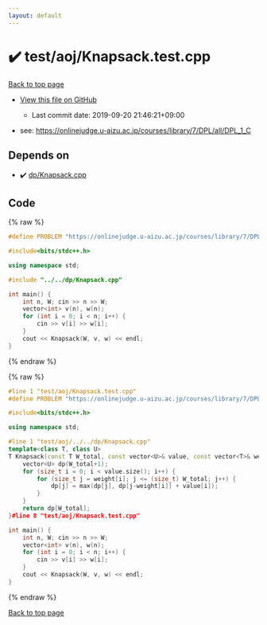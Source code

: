 ```yaml
---
layout: default
---
```


<!-- mathjax config similar to math.stackexchange -->
<script type="text/javascript" async
  src="https://cdnjs.cloudflare.com/ajax/libs/mathjax/2.7.5/MathJax.js?config=TeX-MML-AM_CHTML">
</script>
<script type="text/x-mathjax-config">
  MathJax.Hub.Config({
    TeX: { equationNumbers: { autoNumber: "AMS" }},
    tex2jax: {
      inlineMath: [ ['$','$'] ],
      processEscapes: true
    },
    "HTML-CSS": { matchFontHeight: false },
    displayAlign: "left",
    displayIndent: "2em"
  });
</script>

<script type="text/javascript" src="https://cdnjs.cloudflare.com/ajax/libs/jquery/3.4.1/jquery.min.js"></script>
<script src="https://cdn.jsdelivr.net/npm/jquery-balloon-js@1.1.2/jquery.balloon.min.js" integrity="sha256-ZEYs9VrgAeNuPvs15E39OsyOJaIkXEEt10fzxJ20+2I=" crossorigin="anonymous"></script>
<script type="text/javascript" src="../../../assets/js/copy-button.js"></script>
<link rel="stylesheet" href="../../../assets/css/copy-button.css" />


# :heavy_check_mark: test/aoj/Knapsack.test.cpp

<a href="../../../index.html">Back to top page</a>

* <a href="{{ site.github.repository_url }}/blob/master/test/aoj/Knapsack.test.cpp">View this file on GitHub</a>
    - Last commit date: 2019-09-20 21:46:21+09:00


* see: <a href="https://onlinejudge.u-aizu.ac.jp/courses/library/7/DPL/all/DPL_1_C">https://onlinejudge.u-aizu.ac.jp/courses/library/7/DPL/all/DPL_1_C</a>


## Depends on

* :heavy_check_mark: <a href="../../../library/dp/Knapsack.cpp.html">dp/Knapsack.cpp</a>


## Code

<a id="unbundled"></a>
{% raw %}
```cpp
#define PROBLEM "https://onlinejudge.u-aizu.ac.jp/courses/library/7/DPL/all/DPL_1_C"

#include<bits/stdc++.h>

using namespace std;

#include "../../dp/Knapsack.cpp"

int main() {
	int n, W; cin >> n >> W;
	vector<int> v(n), w(n);
	for (int i = 0; i < n; i++) {
		cin >> v[i] >> w[i];
	}
	cout << Knapsack(W, v, w) << endl;
}
```
{% endraw %}

<a id="bundled"></a>
{% raw %}
```cpp
#line 1 "test/aoj/Knapsack.test.cpp"
#define PROBLEM "https://onlinejudge.u-aizu.ac.jp/courses/library/7/DPL/all/DPL_1_C"

#include<bits/stdc++.h>

using namespace std;

#line 1 "test/aoj/../../dp/Knapsack.cpp"
template<class T, class U>
T Knapsack(const T W_total, const vector<U>& value, const vector<T>& weight) {
	vector<U> dp(W_total+1);
	for (size_t i = 0; i < value.size(); i++) {
		for (size_t j = weight[i]; j <= (size_t) W_total; j++) {
			dp[j] = max(dp[j], dp[j-weight[i]] + value[i]);
		}
	}
	return dp[W_total];
}#line 8 "test/aoj/Knapsack.test.cpp"

int main() {
	int n, W; cin >> n >> W;
	vector<int> v(n), w(n);
	for (int i = 0; i < n; i++) {
		cin >> v[i] >> w[i];
	}
	cout << Knapsack(W, v, w) << endl;
}
```
{% endraw %}

<a href="../../../index.html">Back to top page</a>

